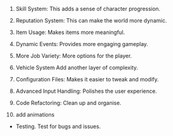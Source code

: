 1. Skill System: This adds a sense of character progression.

2. Reputation System: This can make the world more dynamic.

3. Item Usage: Makes items more meaningful.

4. Dynamic Events: Provides more engaging gameplay.

5. More Job Variety: More options for the player.

6. Vehicle System Add another layer of complexity.

7. Configuration Files: Makes it easier to tweak and modify.

8. Advanced Input Handling: Polishes the user experience.

9. Code Refactoring: Clean up and organise.

10. add animations

- Testing. Test for bugs and issues.
    
    
